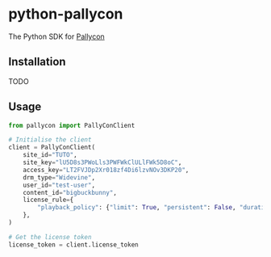 # python-pallycon

The Python SDK for [Pallycon](https://pallycon.com/)

## Installation

TODO

## Usage

```python
from pallycon import PallyConClient

# Initialise the client
client = PallyConClient(
    site_id="TUTO",
    site_key="lU5D8s3PWoLls3PWFWkClULlFWk5D8oC",
    access_key="LT2FVJDp2Xr018zf4Di6lzvNOv3DKP20",
    drm_type="Widevine",
    user_id="test-user",
    content_id="bigbuckbunny",
    license_rule={
        "playback_policy": {"limit": True, "persistent": False, "duration": 3600}
    },
)

# Get the license token
license_token = client.license_token
```
